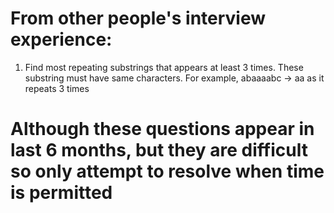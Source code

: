 # From other people's interview experience:
1. Find most repeating substrings that appears at least 3 times. These substring must have same characters. For example, abaaaabc -> aa as it repeats 3 times

# Although these questions appear in last 6 months, but they are difficult so only attempt to resolve when time is permitted
